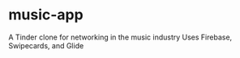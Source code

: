 # music-app
A Tinder clone for networking in the music industry
Uses Firebase, Swipecards, and Glide
